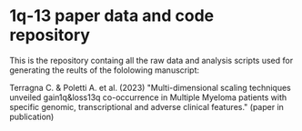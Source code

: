 # 1q-13 paper data and code repository
This is the repository containg all the raw data and analysis scripts used for generating the reults of the fololowing manuscript: 

Terragna C. & Poletti A. et al. (2023) "Multi-dimensional scaling techniques unveiled gain1q&loss13q co-occurrence in Multiple Myeloma patients with specific genomic, transcriptional and adverse clinical features." (paper in publication) 
